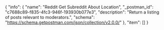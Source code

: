 {
  "info": {
    "name": "Reddit Get Subreddit About Location",
    "_postman_id": "c7688c89-f835-4fc3-946f-193930b077e3",
    "description": "Return a listing of posts relevant to moderators.",
    "schema": "https://schema.getpostman.com/json/collection/v2.0.0/"
  },
  "item": []
}
